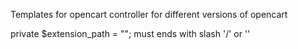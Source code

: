 Templates for opencart controller for different versions of opencart

private $extension_path = ""; must ends with slash '/' or '\'